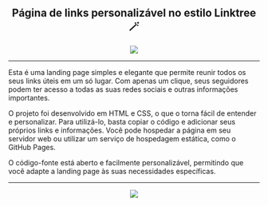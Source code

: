 <div align="center">
<h2>Página de links personalizável no estilo Linktree 🪄</h2>
</div>

<div align="center">
   <img src="https://user-images.githubusercontent.com/114448911/229899213-8bbd93a8-3a01-4647-ad93-9ba21804ae0a.png">
</div>

------

Esta é uma landing page simples e elegante que permite reunir todos os seus links úteis em um só lugar. Com apenas um clique, seus seguidores podem ter acesso a todas as suas redes sociais e outras informações importantes.

O projeto foi desenvolvido em HTML e CSS, o que o torna fácil de entender e personalizar. Para utilizá-lo, basta copiar o código e adicionar seus próprios links e informações. Você pode hospedar a página em seu servidor web ou utilizar um serviço de hospedagem estática, como o GitHub Pages.

O código-fonte está aberto e facilmente personalizável, permitindo que você adapte a landing page às suas necessidades específicas. 

------

<div align="center">
   <img src="https://user-images.githubusercontent.com/114448911/229894388-fb5caec5-6c36-4505-8bec-0b59895660dd.gif">
</div>

